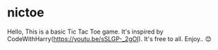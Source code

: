 # nictoe
Hello, 
This is a basic Tic Tac Toe game. 
It's inspired by CodeWithHarry(https://youtu.be/sSLGP-_2gOI).
It's free to all.
Enjoy.. &#128522;
